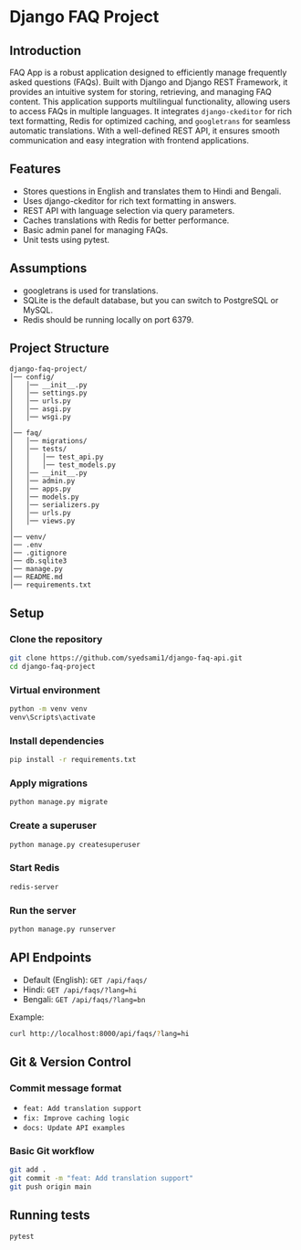 # Django FAQ Project

## Introduction
FAQ App is a robust application designed to efficiently manage frequently asked questions (FAQs). Built with Django and Django REST Framework, it provides an intuitive system for storing, retrieving, and managing FAQ content. This application supports multilingual functionality, allowing users to access FAQs in multiple languages. It integrates `django-ckeditor` for rich text formatting, Redis for optimized caching, and `googletrans` for seamless automatic translations. With a well-defined REST API, it ensures smooth communication and easy integration with frontend applications.

## Features

- Stores questions in English and translates them to Hindi and Bengali.
- Uses django-ckeditor for rich text formatting in answers.
- REST API with language selection via query parameters.
- Caches translations with Redis for better performance.
- Basic admin panel for managing FAQs.
- Unit tests using pytest.

## Assumptions
- googletrans is used for translations.
- SQLite is the default database, but you can switch to PostgreSQL or MySQL.
- Redis should be running locally on port 6379.

## Project Structure
```
django-faq-project/
│── config/
│   │── __init__.py
│   │── settings.py
│   │── urls.py
│   │── asgi.py
│   │── wsgi.py
│
│── faq/
│   │── migrations/
│   │── tests/
│   │   │── test_api.py
│   │   │── test_models.py
│   │── __init__.py
│   │── admin.py
│   │── apps.py
│   │── models.py
│   │── serializers.py
│   │── urls.py
│   │── views.py
│
│── venv/
│── .env
│── .gitignore
│── db.sqlite3
│── manage.py
│── README.md
│── requirements.txt
```

## Setup

### Clone the repository
```bash
git clone https://github.com/syedsami1/django-faq-api.git
cd django-faq-project
```

### Virtual environment
```bash
python -m venv venv
venv\Scripts\activate 

```

### Install dependencies
```bash
pip install -r requirements.txt
```

### Apply migrations
```bash
python manage.py migrate
```

### Create a superuser
```bash
python manage.py createsuperuser
```

### Start Redis 
```bash
redis-server
```

### Run the server
```bash
python manage.py runserver
```

## API Endpoints

- Default (English): `GET /api/faqs/`
- Hindi: `GET /api/faqs/?lang=hi`
- Bengali: `GET /api/faqs/?lang=bn`

Example:
```bash
curl http://localhost:8000/api/faqs/?lang=hi
```

## Git & Version Control

### Commit message format
- `feat: Add translation support`
- `fix: Improve caching logic`
- `docs: Update API examples`

### Basic Git workflow
```bash
git add .
git commit -m "feat: Add translation support"
git push origin main
```

## Running tests
```bash
pytest
```
